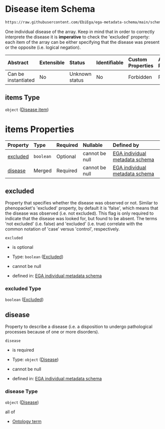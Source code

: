 # Disease item Schema

```txt
https://raw.githubusercontent.com/EbiEga/ega-metadata-schema/main/schemas/EGA.individual.json#/properties/minimalPublicAttributes/properties/diseases/items
```

One individual disease of the array. Keep in mind that in order to correctly interprete the disease it is **imperative** to check the 'excluded' property: each item of the array can be either specifying that the disease was present or the opposite (i.e. logical negation).

| Abstract            | Extensible | Status         | Identifiable | Custom Properties | Additional Properties | Access Restrictions | Defined In                                                                           |
| :------------------ | :--------- | :------------- | :----------- | :---------------- | :-------------------- | :------------------ | :----------------------------------------------------------------------------------- |
| Can be instantiated | No         | Unknown status | No           | Forbidden         | Forbidden             | none                | [EGA.individual.json\*](../../../schemas/EGA.individual.json "open original schema") |

## items Type

`object` ([Disease item](ega-14-properties-minimal-public-attributes-describing-an-individual-properties-array-of-diseases-disease-item.md))

# items Properties

| Property              | Type      | Required | Nullable       | Defined by                                                                                                                                                                                                                                                                                                                                                |
| :-------------------- | :-------- | :------- | :------------- | :-------------------------------------------------------------------------------------------------------------------------------------------------------------------------------------------------------------------------------------------------------------------------------------------------------------------------------------------------------- |
| [excluded](#excluded) | `boolean` | Optional | cannot be null | [EGA individual metadata schema](ega-14-properties-minimal-public-attributes-describing-an-individual-properties-array-of-diseases-disease-item-properties-excluded.md "https://raw.githubusercontent.com/EbiEga/ega-metadata-schema/main/schemas/EGA.individual.json#/properties/minimalPublicAttributes/properties/diseases/items/properties/excluded") |
| [disease](#disease)   | Merged    | Required | cannot be null | [EGA individual metadata schema](ega-12-definitions-disease.md "https://raw.githubusercontent.com/EbiEga/ega-metadata-schema/main/schemas/EGA.individual.json#/properties/minimalPublicAttributes/properties/diseases/items/properties/disease")                                                                                                          |

## excluded

Property that specifies whether the disease was observed or not. Similar to phenopacket's 'excluded' property, by default it is 'false', which means that the disease was observed (i.e. not excluded). This flag is only required to indicate that the disease was looked for, but found to be absent. The terms 'not excluded' (i.e. false) and 'excluded' (i.e. true) correlate with the common notation of 'case' versus 'control', respectively.

`excluded`

*   is optional

*   Type: `boolean` ([Excluded](ega-14-properties-minimal-public-attributes-describing-an-individual-properties-array-of-diseases-disease-item-properties-excluded.md))

*   cannot be null

*   defined in: [EGA individual metadata schema](ega-14-properties-minimal-public-attributes-describing-an-individual-properties-array-of-diseases-disease-item-properties-excluded.md "https://raw.githubusercontent.com/EbiEga/ega-metadata-schema/main/schemas/EGA.individual.json#/properties/minimalPublicAttributes/properties/diseases/items/properties/excluded")

### excluded Type

`boolean` ([Excluded](ega-14-properties-minimal-public-attributes-describing-an-individual-properties-array-of-diseases-disease-item-properties-excluded.md))

## disease

Property to describe a disease (i.e. a disposition to undergo pathological processes because of one or more disorders).

`disease`

*   is required

*   Type: `object` ([Disease](ega-12-definitions-disease.md))

*   cannot be null

*   defined in: [EGA individual metadata schema](ega-12-definitions-disease.md "https://raw.githubusercontent.com/EbiEga/ega-metadata-schema/main/schemas/EGA.individual.json#/properties/minimalPublicAttributes/properties/diseases/items/properties/disease")

### disease Type

`object` ([Disease](ega-12-definitions-disease.md))

all of

*   [Ontology term](ega-12-definitions-ontology-term.md "check type definition")
